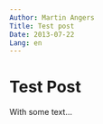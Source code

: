 ```yaml
---
Author: Martin Angers
Title: Test post
Date: 2013-07-22
Lang: en
---
```


# Test Post

With some text...
